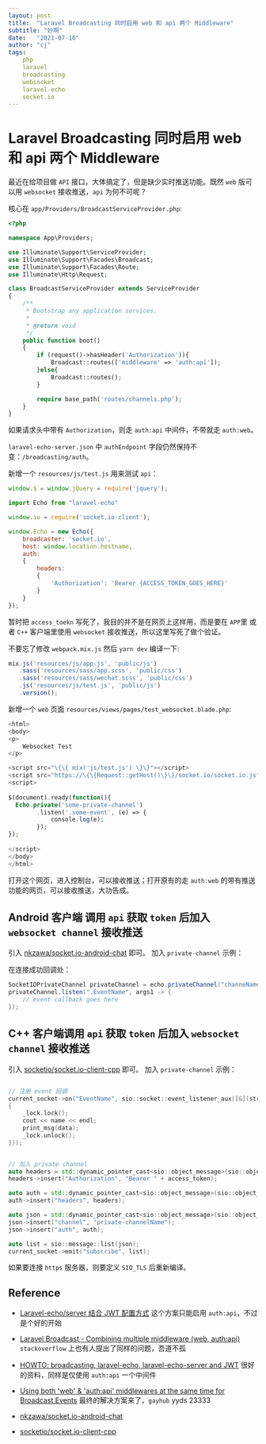 ```yaml
---
layout: post
title:  "Laravel Broadcasting 同时启用 web 和 api 两个 Middleware"
subtitle: "妙啊"
date:   "2021-07-16"
author: "cj"
tags:
    php
    laravel
    broadcasting
    websocket
    laravel-echo
    socket.io
---
```


# Laravel Broadcasting 同时启用 web 和 api 两个 Middleware

最近在给项目做 `API` 接口，大体搞定了，但是缺少实时推送功能。既然 `web` 版可以用 `websocket` 接收推送，`api` 为何不可呢？

核心在 `app/Providers/BroadcastServiceProvider.php`:

```php
<?php

namespace App\Providers;

use Illuminate\Support\ServiceProvider;
use Illuminate\Support\Facades\Broadcast;
use Illuminate\Support\Facades\Route;
use Illuminate\Http\Request;

class BroadcastServiceProvider extends ServiceProvider
{
    /**
     * Bootstrap any application services.
     *
     * @return void
     */
    public function boot()
    {
        if (request()->hasHeader('Authorization')){
            Broadcast::routes(['middleware' => 'auth:api']);
        }else{
            Broadcast::routes();
        }

        require base_path('routes/channels.php');
    }
}

```

如果请求头中带有 `Authorization`，则走 `auth:api` 中间件，不带就走 `auth:web`。


`laravel-echo-server.json` 中 `authEndpoint` 字段仍然保持不变：`/broadcasting/auth`。

新增一个 `resources/js/test.js` 用来测试 `api`：

```js
window.$ = window.jQuery = require('jquery');

import Echo from "laravel-echo"

window.io = require('socket.io-client');

window.Echo = new Echo({
    broadcaster: 'socket.io',
    host: window.location.hostname,
    auth:
    {
        headers:
        {
            'Authorization': 'Bearer {ACCESS_TOKEN_GOES_HERE}'
        }
    }
});
```

暂时把 `access_toekn` 写死了，我目的并不是在网页上这样用，而是要在 `APP`里 或者 `C++` 客户端里使用 `websocket` 接收推送，所以这里写死了做个验证。

不要忘了修改 `webpack.mix.js` 然后 `yarn dev` 编译一下:

```js
mix.js('resources/js/app.js', 'public/js')
   .sass('resources/sass/app.scss', 'public/css')
   .sass('resources/sass/wechat.scss', 'public/css')
   .js('resources/js/test.js', 'public/js')
   .version();
```

新增一个 `web` 页面 `resources/views/pages/test_websocket.blade.php`:

```php
<html>
<body>
<p>     
    Websocket Test
</p>

<script src="\{\{ mix('js/test.js') \}\}"></script>
<script src="https://\{\{Request::getHost()\}\}/socket.io/socket.io.js"></script>
<script>
  
$(document).ready(function(){
  Echo.private('some-private-channel')      
        .listen('.some-event', (e) => {
            console.log(e);     
        });
});
    
</script>
</body>
</html>
```


打开这个网页，进入控制台，可以接收推送；打开原有的走 `auth:web` 的带有推送功能的网页，可以接收推送，大功告成。

## Android 客户端 调用 `api` 获取 `token` 后加入 `websocket channel` 接收推送

引入 [nkzawa/socket.io-android-chat](https://github.com/nkzawa/socket.io-android-chat) 即可。
加入 `private-channel` 示例：

在连接成功回调处：

```java
SocketIOPrivateChannel privateChannel = echo.privateChannel("channeName");
privateChannel.listen(".EventName", args1 -> {
    // event callback goes here
});
```

## C++ 客户端调用 `api` 获取 `token` 后加入 `websocket channel` 接收推送

引入 [socketio/socket.io-client-cpp](https://github.com/socketio/socket.io-client-cpp) 即可。
加入 `private-channel` 示例：

```c++

// 注册 event 回调
current_socket->on("EventName", sio::socket::event_listener_aux([&](string const& name, message::ptr const& data, bool isAck, message::list& ack_resp)
{
    _lock.lock();
    cout << name << endl;
    print_msg(data);
    _lock.unlock();
}));


// 加入 private channel
auto headers = std::dynamic_pointer_cast<sio::object_message>(sio::object_message::create());
headers->insert("Authorization", "Bearer " + access_token);

auto auth = std::dynamic_pointer_cast<sio::object_message>(sio::object_message::create());
auth->insert("headers", headers);

auto json = std::dynamic_pointer_cast<sio::object_message>(sio::object_message::create());
json->insert("channel", "private-channelName");
json->insert("auth", auth);

auto list = sio::message::list(json);
current_socket->emit("subscribe", list);
```

如果要连接 `https` 服务器，则要定义 `SIO_TLS` 后重新编译。

## Reference

* [Laravel-echo/server 结合 JWT 配置方式](https://learnku.com/laravel/t/17293) 这个方案只能启用 `auth:api`，不过是个好的开始

* [Laravel Broadcast - Combining multiple middleware (web, auth:api)](https://stackoverflow.com/questions/48934892/laravel-broadcast-combining-multiple-middleware-web-authapi/48941457#48941457) `stackoverflow` 上也有人提出了同样的问题，吾道不孤

* [HOWTO: broadcasting, laravel-echo, laravel-echo-server and JWT](https://laravel.io/forum/10-09-2016-howto-broadcasting-laravel-echo-laravel-echo-server-and-jwt) 很好的资料，同样是仅使用 `auth:api` 一个中间件

* [Using both 'web' & 'auth:api' middlewares at the same time for Broadcast Events](https://github.com/laravel/framework/issues/23268#issuecomment-542890314) 最终的解决方案来了，`gayhub` yyds 23333

* [nkzawa/socket.io-android-chat](https://github.com/nkzawa/socket.io-android-chat)

* [socketio/socket.io-client-cpp](https://github.com/socketio/socket.io-client-cpp)
